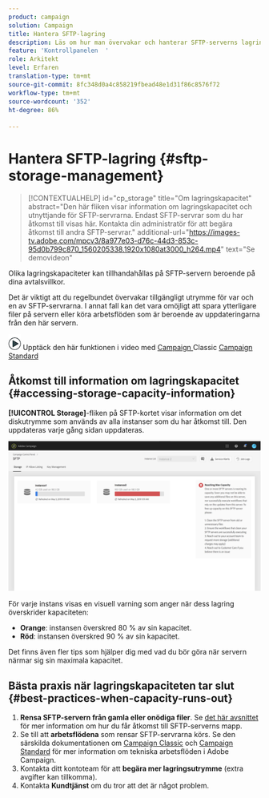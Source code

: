 ```yaml
---
product: campaign
solution: Campaign
title: Hantera SFTP-lagring
description: Läs om hur man övervakar och hanterar SFTP-serverns lagring
feature: 'Kontrollpanelen  '
role: Arkitekt
level: Erfaren
translation-type: tm+mt
source-git-commit: 8fc348d0a4c858219fbead48e1d31f86c8576f72
workflow-type: tm+mt
source-wordcount: '352'
ht-degree: 86%

---
```



# Hantera SFTP-lagring {#sftp-storage-management}

>[!CONTEXTUALHELP]
>id="cp_storage"
>title="Om lagringskapacitet"
>abstract="Den här fliken visar information om lagringskapacitet och utnyttjande för SFTP-servrarna. Endast SFTP-servrar som du har åtkomst till visas här. Kontakta din administratör för att begära åtkomst till andra SFTP-servrar."
>additional-url="https://images-tv.adobe.com/mpcv3/8a977e03-d76c-44d3-853c-95d0b799c870_1560205338.1920x1080at3000_h264.mp4" text="Se demovideon"

Olika lagringskapaciteter kan tillhandahållas på SFTP-servern beroende på dina avtalsvillkor.

Det är viktigt att du regelbundet övervakar tillgängligt utrymme för var och en av SFTP-servrarna. I annat fall kan det vara omöjligt att spara ytterligare filer på servern eller köra arbetsflöden som är beroende av uppdateringarna från den här servern.

![](assets/do-not-localize/how-to-video.png) Upptäck den här funktionen i video med  [Campaign ](https://experienceleague.adobe.com/docs/campaign-classic-learn/control-panel/sftp-management/monitoring-server-capacity.html?lang=en#sftp-management) Classic  [Campaign Standard](https://experienceleague.adobe.com/docs/campaign-standard-learn/control-panel/sftp-management/monitoring-server-capacity.html?lang=en#sftp-management)

## Åtkomst till information om lagringskapacitet {#accessing-storage-capacity-information}

**[!UICONTROL Storage]**-fliken på SFTP-kortet visar information om det diskutrymme som används av alla instanser som du har åtkomst till. Den uppdateras varje gång sidan uppdateras.

![](assets/control_panel_space.png)

För varje instans visas en visuell varning som anger när dess lagring överskrider kapaciteten:

* **Orange**: instansen överskred 80 % av sin kapacitet.
* **Röd**: instansen överskred 90 % av sin kapacitet.

Det finns även fler tips som hjälper dig med vad du bör göra när servern närmar sig sin maximala kapacitet.

## Bästa praxis när lagringskapaciteten tar slut {#best-practices-when-capacity-runs-out}

1. **Rensa SFTP-servern från gamla eller onödiga filer**. Se [det här avsnittet](../../sftp/using/logging-into-sftp-server.md) för mer information om hur du får åtkomst till SFTP-serverns mapp.
1. Se till att **arbetsflödena** som rensar SFTP-servrarna körs. Se den särskilda dokumentationen om [Campaign Classic](https://experienceleague.adobe.com/docs/campaign-classic/using/automating-with-workflows/advanced-management/about-technical-workflows.html) och [Campaign Standard](https://experienceleague.adobe.com/docs/campaign-standard/using/administrating/application-settings/technical-workflows.html) för mer information om tekniska arbetsflöden i Adobe Campaign.
1. Kontakta ditt kontoteam för att **begära mer lagringsutrymme** (extra avgifter kan tillkomma).
1. Kontakta **Kundtjänst** om du tror att det är något problem.

